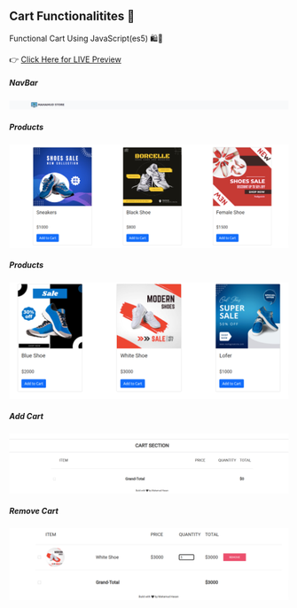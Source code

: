 ## Cart Functionalitites 🛒

Functional Cart Using JavaScript(es5) 🛍🛒

👉 [Click Here for LIVE Preview](https://mahamudm90.github.io/TASK-SHOPING-CART/)

##### NavBar
![ScreenShot of Form](screenshots/a.png)

##### Products
![ScreenShot of Form](screenshots/b.png)

##### Products
![ScreenShot of Form](screenshots/c.png)

##### Add Cart 
![ScreenShot of Form](screenshots/d.png)

##### Remove Cart
![ScreenShot of Form](screenshots/e.png)
